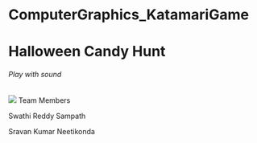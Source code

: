 # ComputerGraphics_KatamariGame


# Halloween Candy Hunt
<h6> Play with sound</h6>

<img src ='https://www.google.com/url?sa=i&url=https%3A%2F%2Fwww.timesnownews.com%2Flifestyle%2Ffood%2Fnews%2Fthe-significance-of-pumpkin-on-halloween-article-104827206&psig=AOvVaw3Vqr9Fg_GPcWwNPRFIZklA&ust=1714799820312000&source=images&cd=vfe&opi=89978449&ved=0CBIQjRxqFwoTCMCY-aPd8IUDFQAAAAAdAAAAABAE'>
Team Members

Swathi Reddy Sampath

Sravan Kumar Neetikonda
